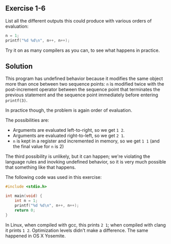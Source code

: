 ## Exercise 1-6

List all the different outputs this could produce with various orders of evaluation:

```c
n = 1;
printf("%d %d\n", n++, n++);
```

Try it on as many compilers as you can, to see what happens in practice.

## Solution

This program has undefined behavior because it modifies the same object more than once between two sequence points: `n` is modified twice with the post-increment operator between the sequence point that terminates the previous statement and the sequence point immediately before entering `printf(3)`.

In practice though, the problem is again order of evaluation.

The possibilities are:

* Arguments are evaluated left-to-right, so we get `1 2`.
* Arguments are evaluated right-to-left, so we get `2 1`.
* `n` is kept in a register and incremented in memory, so we get `1 1` (and the final value for `n` is 2)

The third possibility is unlikely, but it can happen; we're violating the language rules and inovking undefined behavior, so it is very much possible that something like that happens.

The following code was used in this exercise:

```c
#include <stdio.h>

int main(void) {
	int n = 1;
	printf("%d %d\n", n++, n++);
	return 0;
}
```

In Linux, when compiled with gcc, this prints `2 1`; when compiled with clang it prints `1 2`. Optimization levels didn't make a difference. The same happened in OS X Yosemite.
